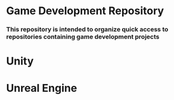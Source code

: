 # Game Development Repository
### This repository is intended to organize quick access to repositories containing game development projects

# Unity

# Unreal Engine
